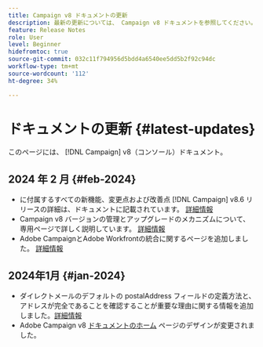 ```yaml
---
title: Campaign v8 ドキュメントの更新
description: 最新の更新については、 Campaign v8 ドキュメントを参照してください。
feature: Release Notes
role: User
level: Beginner
hidefromtoc: true
source-git-commit: 032c11f794956d5bdd4a6540ee5dd5b2f92c94dc
workflow-type: tm+mt
source-wordcount: '112'
ht-degree: 34%

---
```



# ドキュメントの更新 {#latest-updates}

このページには、 [!DNL Campaign] v8（コンソール）ドキュメント。

## 2024 年 2 月 {#feb-2024}

* に付属するすべての新機能、変更点および改善点 [!DNL Campaign] v8.6 リリースの詳細は、ドキュメントに記載されています。 [詳細情報](release-notes.md)
* Campaign v8 バージョンの管理とアップグレードのメカニズムについて、専用ページで詳しく説明しています。 [詳細情報](upgrades.md)
* Adobe CampaignとAdobe Workfrontの統合に関するページを追加しました。 [詳細情報](../connect/ac-workfront.md)



## 2024年1月 {#jan-2024}

* ダイレクトメールのデフォルトの postalAddress フィールドの定義方法と、アドレスが完全であることを確認することが重要な理由に関する情報を追加しました。[詳細情報](../send/direct-mail.md)
* Adobe Campaign v8 [ドキュメントのホーム](../campaign-home.md) ページのデザインが変更されました。
